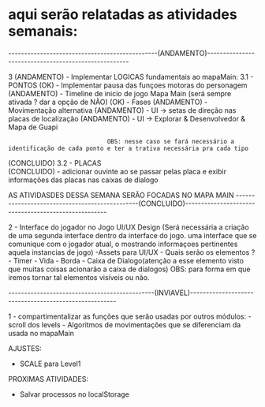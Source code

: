 # aqui serão relatadas as atividades semanais:
-----------------------------------------------(ANDAMENTO)-----------------------------------------------------

 3 (ANDAMENTO) - Implementar LOGICAS fundamentais ao mapaMain:
              3.1 - PONTOS
   (OK)          - Implementar pausa das funçoes motoras do personagem
(ANDAMENTO)      - Timeline de inicio de jogo Mapa Main (será sempre ativada ? dar a opção de NÃO)
   (OK)          - Fases
(ANDAMENTO)      - Movimentação alternativa
(ANDAMENTO)      - UI -> setas de direção nas placas de localização
(ANDAMENTO)      - UI -> Explorar & Desenvolvedor & Mapa de Guapi
              
                                OBS: nesse caso se fará necessário a identificação de cada ponto e ter a trativa necessária pra cada tipo
        
(CONCLUIDO)   3.2 - PLACAS        
       (CONCLUIDO)   - adicionar ouvinte ao se passar pelas placa e exibir informações das placas nas caixas de dialogo

 AS ATIVIDASDES DESSA SEMANA SERÃO FOCADAS NO MAPA MAIN
-----------------------------------------------(CONCLUIDO)-----------------------------------------------------
 
 2 - Interface do jogador no Jogo UI/UX Design (Será necessária a criação de uma segunda interface dentro da interface do jogo. uma interface que se comunique com o jogador atual, o mostrando informaçoes pertinentes aquela instancias de jogo)
        -Assets para UI/UX
        - Quais serão os elementos ?
            - Timer
            - Vida
            - Borda
            - Caixa de Dialogo(atenção a esse elemento visto que muitas coisas acionarão a caixa de dialogos)
                                OBS: para forma em que iremos tornar tal elementos visíveis ou não.

 ----------------------------------------------(INVIAVEL)------------------------------------------------------

 1 - compartimentalizar as funções que serão usadas por outros módulos:
        - scroll dos levels
        -  Algoritmos de movimentações que se diferenciam da usada no mapaMain






AJUSTES:

 - SCALE para Level1

PROXIMAS ATIVIDADES:
 - Salvar processos no localStorage
